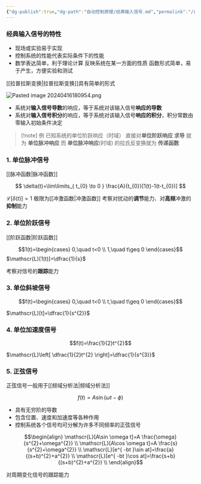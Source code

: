 ```yaml
---
{"dg-publish":true,"dg-path":"自动控制原理/经典输入信号.md","permalink":"/自动控制原理/经典输入信号/","dgPassFrontmatter":true,"noteIcon":"","created":"2024-05-21T15:20:28.627+08:00","updated":"2024-10-04T14:55:54.101+08:00"}
---
```


### 经典输入信号的特性
- 现场或实验易于实现 
- 控制系统的性能代表实际条件下的性能 
- 数学表达简单，利于理论计算
反映系统在某一方面的性质
函数形式简单，易于产生，方便实验和测试

[[拉普拉斯变换\|拉普拉斯变换]]具有简单的形式

![Pasted image 20240416180954.png](/img/user/%E5%8A%9F%E8%83%BD%E6%80%A7%E6%96%87%E4%BB%B6%E5%A4%B9/%E8%BD%BD%E5%85%A5%E7%9A%84%E5%AA%92%E4%BD%93%E8%B5%84%E6%BA%90/Pasted%20image%2020240416180954.png)

- 系统对**输入信号导数**的响应，等于系统对该输入信号**响应的导数**
- 系统对**输入信号积分**的响应，等于系统对该输入信号**响应的积分**，积分常数由零输入初始条件决定

>[!note] 例
>已知系统的单位阶跃响应（时域）
>直接对**单位阶跃响应** **求导** 就为 **单位脉冲响应**
>而 **单位脉冲响应**(时域) 的拉氏反变换就为 **传递函数**

### 1. 单位脉冲信号
[[脉冲函数\|脉冲函数]]

$$
\delta(t)=\lim\limits_{ t_{0} \to 0 } \frac{A}{t_{0}}[1(t)-1(t-t_{0})]
$$

$\mathscr{L}[\delta(t)]=1$
极限为[[冲激函数\|冲激函数]]
考察对扰动的**调节**能力、对**高频**冲激的**抑制**能力
### 2. 单位阶跃信号
[[阶跃函数\|阶跃函数]]

 $$1(t)=\begin{cases}
0,\quad t<0 \\
1,\quad t\geq 0
\end{cases}$$
$\mathscr{L}[1(t)]=\dfrac{1}{s}$

考察对信号的**跟踪**能力

### 3. 单位斜坡信号
$$f(t)=\begin{cases}
0,\quad t<0 \\
t,\quad t\geq 0
\end{cases}$$

$\mathscr{L}[t]=\dfrac{1}{s^{2}}$

### 4. 单位加速度信号
$$f(t)=\frac{1}{2}t^{2}$$


$\mathscr{L}\left[ \dfrac{1}{2}t^{2} \right]=\dfrac{1}{s^{3}}$

### 5. 正弦信号
正弦信号一般用于[[频域分析法\|频域分析法]]

$$
f(t)=A\sin (\omega t-\phi)
$$

- 具有无穷阶的导数
- 包含位置、速度和加速度等各种作用 
- 控制系统各个信号均可分解为许多不同频率的正弦信号 


$$\begin{align}
\mathscr{L}[A\sin \omega t]=A \frac{\omega}{s^{2}+\omega^{2}} \\
\mathscr{L}[A\cos \omega t]=A \frac{s}{s^{2}+\omega^{2}} \\ 
\mathscr{L}[e^{ -bt }\sin at]=\frac{a}{(s+b)^{2}+a^{2}} \\
\mathscr{L}[e^{ -bt }\cos at]=\frac{s+b}{(s+b)^{2}+a^{2}} \\
\end{align}$$

对周期变化信号的跟踪能力

